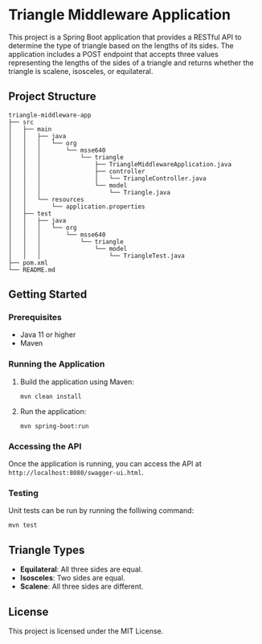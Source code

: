 # Triangle Middleware Application

This project is a Spring Boot application that provides a RESTful API to determine the type of triangle based on the lengths of its sides. The application includes a POST endpoint that accepts three values representing the lengths of the sides of a triangle and returns whether the triangle is scalene, isosceles, or equilateral.

## Project Structure

```
triangle-middleware-app
├── src
│   ├── main
│   │   ├── java
│   │   │   └── org
│   │   │       └── msse640
│   │   │           └── triangle
│   │   │               ├── TriangleMiddlewareApplication.java
│   │   │               ├── controller
│   │   │               │   └── TriangleController.java
│   │   │               └── model
│   │   │                   └── Triangle.java
│   │   └── resources
│   │       └── application.properties
│   ├── test
│   │   ├── java
│   │   │   └── org
│   │   │       └── msse640
│   │   │           └── triangle
│   │   │               └── model
│   │   │                   └── TriangleTest.java
├── pom.xml
└── README.md
```

## Getting Started

### Prerequisites

- Java 11 or higher
- Maven

### Running the Application

1. Build the application using Maven:

   ```
   mvn clean install
   ```

2. Run the application:
   ```
   mvn spring-boot:run
   ```

### Accessing the API

Once the application is running, you can access the API at `http://localhost:8080/swagger-ui.html`.

### Testing

Unit tests can be run by running the folliwing command:

```
mvn test
```

## Triangle Types

- **Equilateral**: All three sides are equal.
- **Isosceles**: Two sides are equal.
- **Scalene**: All three sides are different.

## License

This project is licensed under the MIT License.
